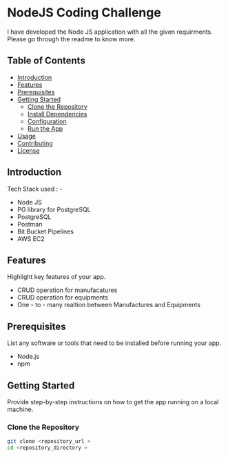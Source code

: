 # NodeJS Coding Challenge

I have developed the Node JS application with all the given requirments. Please go through the readme to know more.


## Table of Contents

- [Introduction](#introduction)
- [Features](#features)
- [Prerequisites](#prerequisites)
- [Getting Started](#getting-started)
  - [Clone the Repository](#clone-the-repository)
  - [Install Dependencies](#install-dependencies)
  - [Configuration](#configuration)
  - [Run the App](#run-the-app)
- [Usage](#usage)
- [Contributing](#contributing)
- [License](#license)

## Introduction

Tech Stack used : -
- Node JS
- PG library for PostgreSQL
- PostgreSQL
- Postman
- Bit Bucket Pipelines
- AWS EC2

## Features

Highlight key features of your app.

- CRUD operation for manufacatures
- CRUD operation for equipments
- One - to - many realtion between Manufactures and Equipments

## Prerequisites

List any software or tools that need to be installed before running your app.

- Node.js 
- npm 

## Getting Started

Provide step-by-step instructions on how to get the app running on a local machine.

### Clone the Repository

```bash
git clone <repository_url >
cd <repository_directory >

